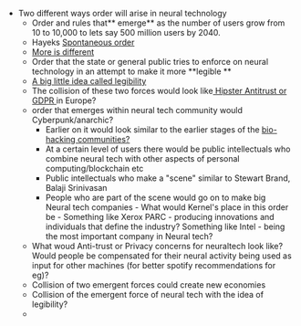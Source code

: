 - Two different ways order will arise in neural technology
    - Order and rules that** emerge** as the number of users grow from 10 to 10,000 to lets say 500 million users by 2040.
    - Hayeks [Spontaneous order ](https://en.wikipedia.org/wiki/Spontaneous_order)
    - [More is different ](http://robotics.cs.tamu.edu/dshell/cs689/papers/anderson72more_is_different.pdf)
    - Order that the state or general public tries to enforce on neural technology in an attempt to make it more **legible **
    - [A big little idea called legibility](https://www.ribbonfarm.com/2010/07/26/a-big-little-idea-called-legibility/)
    - The collision of these two forces would look like[ Hipster Antitrust or GDPR ](https://stratechery.com/2019/tech-and-antitrust/) in Europe? 
    - order that emerges within neural tech community would Cyberpunk/anarchic? 
        - Earlier on it would look similar to the earlier stages of the [bio-hacking communities? ](https://www.amazon.com/Biopunk-Scientists-Hack-Software-Life/dp/1617230022?tag=uuid10-20)
        - At a certain level of users there would be public intellectuals who combine neural tech with other aspects of personal computing/blockchain etc 
        - Public intellectuals who make a "scene" similar to Stewart Brand, Balaji Srinivasan
        - People who are part of the scene would go on to make big Neural tech companies - What would Kernel's place in this order be - Something like Xerox PARC - producing innovations and individuals that define the industry? Something like Intel - being the most important company in Neural tech? 
    - What woud Anti-trust or Privacy concerns for neuraltech look like? Would people be compensated for their neural activity being used as input for other machines (for better spotify recommendations for eg)? 
    - Collision of two emergent forces could create new economies 
    - Collision of the emergent force of neural tech with the idea of legibility?
    - 
